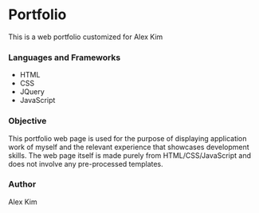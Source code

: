 # Portfolio
This is a web portfolio customized for Alex Kim

### Languages and Frameworks
- HTML
- CSS
- JQuery
- JavaScript

### Objective

This portfolio web page is used for the purpose of displaying application work of myself and the relevant experience that showcases development skills. The web page itself is made purely from HTML/CSS/JavaScript and does not involve any pre-processed templates.

### Author

Alex Kim